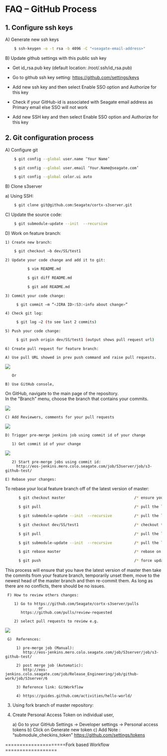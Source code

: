 # FAQ – GitHub Process 

## 1. Configure ssh keys 

  A) Generate new ssh keys
  
```sh
    $ ssh-keygen -o -t rsa -b 4096 -C "<seagate-email-address>"  
```

  B) Update github settings with this public ssh key
  
  - Get id_rsa.pub key (default location: /root/.ssh/id_rsa.pub) 

  - Go to github ssh key setting: https://github.com/settings/keys 

  - Add new ssh key and then select Enable SSO option and Authorize for this key
    
  - Check if your GitHub-id is associated with Seagate email address as Primary email else SSO will not work
    
  - Add new SSH key and then select Enable SSO option and Authorize for this key

## 2. Git configuration process 

  A) Configure git
  
```sh
    $ git config --global user.name ‘Your Name’ 

    $ git config --global user.email ‘Your.Name@seagate.com’ 

    $ git config --global color.ui auto 
```

  B) Clone s3server  

   a) Using SSH: 
    
```sh
    $ git clone git@github.com:Seagate/cortx-s3server.git 
```

  C) Update the source code: 
  
```sh
    $ git submodule-update --init  --recursive
```

  D) Work on feature branch: 

    1) Create new branch:
    
```sh
    $ git checkout –b dev/SS/test1
```

    2) Update your code change and add it to git:  
          
```sh
          $ vim README.md 

          $ git diff README.md 

          $ git add README.md
```

    3) Commit your code change:
    
```sh
     $ git commit –m “<JIRA ID>:S3:<info about change>”
```

    4) Check git log:
    
```sh
     $ git log –2 (to see last 2 commits)
```

    5) Push your code change:
    
```sh
     $ git push origin dev/SS/test1 (output shows pull request url)
```

    6) Create pull request for feature branch:

    A) Use pull URL showed in prev push command and raise pull requests. 

   <img src="images/image1.PNG">

       Or  

    B) Use GitHub console,  

On GitHub, navigate to the main page of the repository.   
In the "Branch" menu, choose the branch that contains your commits. 

   <img src="images/image2.PNG">

    C) Add Reviewers, comments for your pull requests 

   <img src="images/image3.PNG">

    D) Trigger pre-merge jenkins job using commit id of your change 

       1) Get commit id of your change 

   <img src="images/image4.PNG">

       2) Start pre-merge jobs using commit id: 
         http://eos-jenkins.mero.colo.seagate.com/job/S3server/job/s3-github-test/ 

    E) Rebase your changes: 

To rebase your local feature branch off of the latest version of master: 

```sh
      $ git checkout master                               /* ensure you are on the master branch 

      $ git pull                                          /* pull the latest from the remote 

      $ git submodule-update --init  --recursive          /* pull the latest from the remote  

      $ git checkout dev/SS/test1                         /* checkout the feature branch 

      $ git pull                                          /* pull the latest from the remote 

      $ git submodule-update --init  --recursive          /* pull the latest from the remote 

      $ git rebase master                                 /* rebase on the master branch 

      $ git push                                          /* force update the remote 
```
 
This process will ensure that you have the latest version of master then take the commits from your feature branch, temporarily unset them, move to the newest head of the master branch and then re-commit them. As long as there are no conflicts, there should be no issues.

     F) How to review others changes:
     
        1) Go to https://github.com/Seagate/cortx-s3server/pulls 
                   or 
           https://github.com/pulls/review-requested
    
        2) select pull requests to review e.g. 
 
   <img src="images/image5.PNG">

     G)  References: 

         1) pre-merge job (Manual):
            http://eos-jenkins.mero.colo.seagate.com/job/S3server/job/s3-github-test/ 

         2) post merge job (Automatic):  
            http://eos-jenkins.colo.seagate.com/job/Release_Engineering/job/github-work/job/S3server/6 

         3) Reference link: GitWorkflow

         4) https://guides.github.com/activities/hello-world/ 


3) Using fork branch of master repository: 

  1) Create Personal Access Token on individual user,
  
      a) Go to your GitHub Settings -> Developer settings -> Personal access tokens 
      b) Click on Generate new token 
      c) Add Note : “submodule_checkins_token” 
         https://github.com/settings/tokens 


=====================Fork based Workflow ================== 


